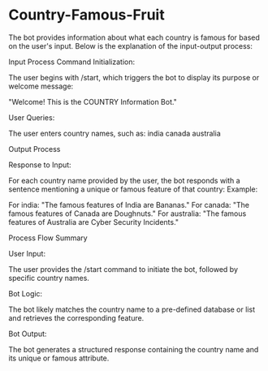# Country-Famous-Fruit
The bot provides information about what each country is famous for based on the user's input. Below is the explanation of the input-output process:

Input Process
Command Initialization:

The user begins with /start, which triggers the bot to display its purpose or welcome message:

"Welcome! This is the COUNTRY Information Bot."

User Queries:

The user enters country names, such as:
india
canada
australia

Output Process

Response to Input:

For each country name provided by the user, the bot responds with a sentence mentioning a unique or famous feature of that country:
Example:

For india:
"The famous features of India are Bananas."
For canada:
"The famous features of Canada are Doughnuts."
For australia:
"The famous features of Australia are Cyber Security Incidents."

Process Flow Summary

User Input:

The user provides the /start command to initiate the bot, followed by specific country names.

Bot Logic:

The bot likely matches the country name to a pre-defined database or list and retrieves the corresponding feature.

Bot Output:

The bot generates a structured response containing the country name and its unique or famous attribute.
